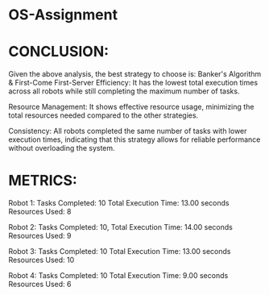 # OS-Assignment
# CONCLUSION:

Given the above analysis, the best strategy to choose is:
Banker's Algorithm & First-Come First-Server
Efficiency: It has the lowest total execution times across all robots while still completing the maximum number of tasks.

Resource Management: It shows effective resource usage, minimizing the total resources needed compared to the other strategies.

Consistency: All robots completed the same number of tasks with lower execution times, indicating that this strategy allows for reliable performance without overloading the system.

# METRICS:

Robot 1:
  Tasks Completed: 10
  Total Execution Time: 13.00 seconds
  Resources Used: 8
  
Robot 2:
  Tasks Completed: 10, 
  Total Execution Time: 14.00 seconds
  Resources Used: 9
  
Robot 3:
  Tasks Completed: 10
  Total Execution Time: 13.00 seconds
  Resources Used: 10
  
Robot 4:
 Tasks Completed: 10 
 Total Execution Time: 9.00 seconds 
 Resources Used: 6
